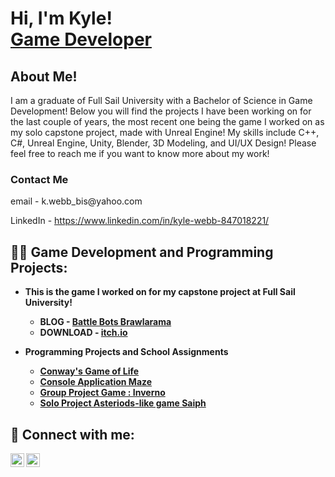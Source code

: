 <h1>Hi, I'm Kyle! <br/><a href="https://www.linkedin.com/in/kyle-webb-847018221/">Game Developer</a></h1>

<h2> About Me!</h2>
I am a graduate of Full Sail University with a Bachelor of Science in Game Development! Below you will find the projects I have been working on for the last couple of years, the most recent one being the game I worked on as my solo capstone project, made with Unreal Engine! My skills include C++, C#, Unreal Engine, Unity, Blender, 3D Modeling, and UI/UX Design! Please feel free to reach me if you want to know more about my work!

<h3>Contact Me</h3>
email - k.webb_bis@yahoo.com

LinkedIn - https://www.linkedin.com/in/kyle-webb-847018221/

<h2>👨‍💻 Game Development and Programming Projects:</h2>

- <b>This is the game I worked on for my capstone project at Full Sail University!<b>
  - BLOG - [Battle Bots Brawlarama](https://battlebotsbrawlarama.wordpress.com/)
  - DOWNLOAD - [itch.io](https://kylewebb96.itch.io/battle-bots-brawlarama)


- <b>Programming Projects and School Assignments</b>
  - [Conway's Game of Life](https://github.com/KyleWebb96/GameofLife)
  - [Console Application Maze](https://github.com/KyleWebb96/ConsoleApplicationMaze)
  - [Group Project Game : Inverno](https://github.com/KyleWebb96/IronTigersFPSGame)
  - [Solo Project Asteriods-like game Saiph](https://github.com/FullSailGameStudies/saiph-august2022-KyleWebb96)


<h2> 🤳 Connect with me:</h2>

[<img align="left" alt="KyleWebb | LinkedIn" width="22px" src="https://cdn.jsdelivr.net/npm/simple-icons@v3/icons/linkedin.svg" />][linkedin]
[<img align="left" alt="KyleWebb | Instagram" width="22px" src="https://cdn.jsdelivr.net/npm/simple-icons@v3/icons/instagram.svg" />][instagram]

[instagram]: https://www.instagram.com/k.webb.az/
[linkedin]: https://www.linkedin.com/in/kyle-webb-847018221/

